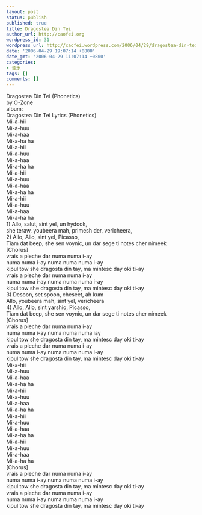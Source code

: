 ```yaml
---
layout: post
status: publish
published: true
title: Dragostea Din Tei
author_url: http://caofei.org
wordpress_id: 31
wordpress_url: http://caofei.wordpress.com/2006/04/29/dragostea-din-tei
date: '2006-04-29 19:07:14 +0800'
date_gmt: '2006-04-29 11:07:14 +0800'
categories:
- 音乐
tags: []
comments: []
---
```

<div id="msgcns!66CD003054696B87!828" class="bvMsg">
<div>Dragostea Din Tei (Phonetics)<br />by O-Zone<br />album:</div>
<div>Dragostea Din Tei Lyrics (Phonetics)</div>
<div>Mi-a-hii<br />Mi-a-huu<br />Mi-a-haa<br />Mi-a-ha ha</div>
<div>Mi-a-hii<br />Mi-a-huu<br />Mi-a-haa<br />Mi-a-ha ha</div>
<div>Mi-a-hii<br />Mi-a-huu<br />Mi-a-haa<br />Mi-a-ha ha</div>
<div>Mi-a-hii<br />Mi-a-huu<br />Mi-a-haa<br />Mi-a-ha ha</div>
<div>1) Allo, salut, sint yel, un hydook,<br />she teraw, youbeera mah, primesh der, vericheera,<br />2) Allo, Allo, sint yel, Picasso,<br />Tiam dat beep, she sen voynic, un dar sege ti notes cher nimeek</div>
<div>[Chorus]<br />vrais a pleche dar numa numa i-ay<br />numa numa i-ay numa numa numa i-ay<br />kipul tow she dragosta din tay, ma mintesc day oki ti-ay</div>
<div>vrais a pleche dar numa numa i-ay<br />numa numa i-ay numa numa numa i-ay<br />kipul tow she dragosta din tay, ma mintesc day oki ti-ay</div>
<div>3) Desoon, set spoon, cheseet, ah kum<br />Allo, youbeera mah, sint yel, vericheera</div>
<div>4) Allo, Allo, sint yarshio, Picasso,<br />Tiam dat beep, she sen voynic, un dar sege ti notes cher nimeek</div>
<div>[Chorus]<br />vrais a pleche dar numa numa i-ay<br />numa numa i-ay numa numa numa iay<br />kipul tow she dragosta din tay, ma mintesc day oki ti-ay</div>
<div>vrais a pleche dar numa numa i-ay<br />numa numa i-ay numa numa numa i-ay<br />kipul tow she dragosta din tay, ma mintesc day oki ti-ay</div>
<div>Mi-a-hii<br />Mi-a-huu<br />Mi-a-haa<br />Mi-a-ha ha</div>
<div>Mi-a-hii<br />Mi-a-huu<br />Mi-a-haa<br />Mi-a-ha ha</div>
<div>Mi-a-hii<br />Mi-a-huu<br />Mi-a-haa<br />Mi-a-ha ha</div>
<div>Mi-a-hii<br />Mi-a-huu<br />Mi-a-haa<br />Mi-a-ha ha</div>
<div>[Chorus]<br />vrais a pleche dar numa numa i-ay<br />numa numa i-ay numa numa numa i-ay<br />kipul tow she dragosta din tay, ma mintesc day oki ti-ay</div>
<div>vrais a pleche dar numa numa i-ay<br />numa numa i-ay numa numa numa i-ay<br />kipul tow she dragosta din tay, ma mintesc day oki ti-ay</div>
</div>
